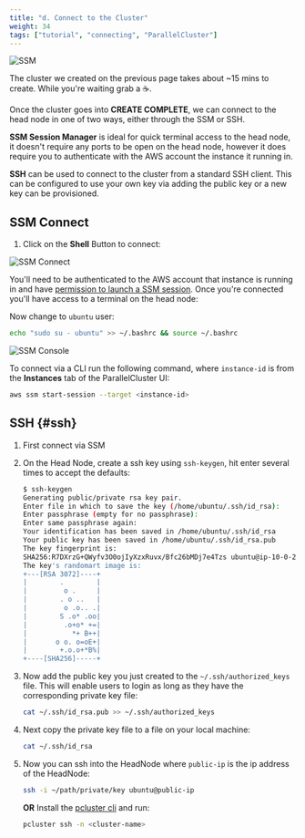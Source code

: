 ```yaml
---
title: "d. Connect to the Cluster"
weight: 34
tags: ["tutorial", "connecting", "ParallelCluster"]
---
```


![SSM](/images/03-cluster/ssm.png)

The cluster we created on the previous page takes about ~15 mins to create. While you're waiting grab a ☕️.

Once the cluster goes into **CREATE COMPLETE**, we can connect to the head node in one of two ways, either through the SSM or SSH.

**SSM Session Manager** is ideal for quick terminal access to the head node, it doesn't require any ports to be open on the head node, however it does require you to authenticate with the AWS account the instance it running in.

**SSH** can be used to connect to the cluster from a standard SSH client. This can be configured to use your own key via adding the public key or a new key can be provisioned.

## SSM Connect

1. Click on the **Shell** Button to connect:

![SSM Connect](/images/03-cluster/ssm-connect.png)

You'll need to be authenticated to the AWS account that instance is running in and have [permission to launch a SSM session](https://docs.aws.amazon.com/systems-manager/latest/userguide/getting-started-add-permissions-to-existing-profile.html). Once you're connected you'll have access to a terminal on the head node:

Now change to `ubuntu` user:

```bash
echo "sudo su - ubuntu" >> ~/.bashrc && source ~/.bashrc
```

![SSM Console](/images/03-cluster/ssm-console.png)

To connect via a CLI run the following command, where `instance-id` is from the **Instances** tab of the ParallelCluster UI:

```bash
aws ssm start-session --target <instance-id>
```

## SSH {#ssh}

1. First connect via SSM

2. On the Head Node, create a ssh key using `ssh-keygen`, hit enter several times to accept the defaults:

    ```bash
    $ ssh-keygen
    Generating public/private rsa key pair.
    Enter file in which to save the key (/home/ubuntu/.ssh/id_rsa):
    Enter passphrase (empty for no passphrase):
    Enter same passphrase again:
    Your identification has been saved in /home/ubuntu/.ssh/id_rsa
    Your public key has been saved in /home/ubuntu/.ssh/id_rsa.pub
    The key fingerprint is:
    SHA256:R7DXrzG+QWyfv3O0ojIyXzxRuvx/Bfc26bMDj7e4Tzs ubuntu@ip-10-0-21-30
    The key's randomart image is:
    +---[RSA 3072]----+
    |        .        |
    |         o .     |
    |        . o ..   |
    |         o .o.. .|
    |        S .o* .oo|
    |         .o+o* +=|
    |           *+ B++|
    |       o o. o=oE+|
    |        +.o.o+*B%|
    +----[SHA256]-----+
    ```

2. Now add the public key you just created to the `~/.ssh/authorized_keys` file. This will enable users to login as long as they have the corresponding private key file:

    ```bash
    cat ~/.ssh/id_rsa.pub >> ~/.ssh/authorized_keys
    ```

2. Next copy the private key file to a file on your local machine:

    ```bash
    cat ~/.ssh/id_rsa
    ```

3. Now you can ssh into the HeadNode where `public-ip` is the ip address of the HeadNode:

    ```bash
    ssh -i ~/path/private/key ubuntu@public-ip
    ```

    **OR** Install the [pcluster cli](https://docs.aws.amazon.com/parallelcluster/latest/ug/install-v3-pip.html) and run:

    ```bash
    pcluster ssh -n <cluster-name>
    ```
